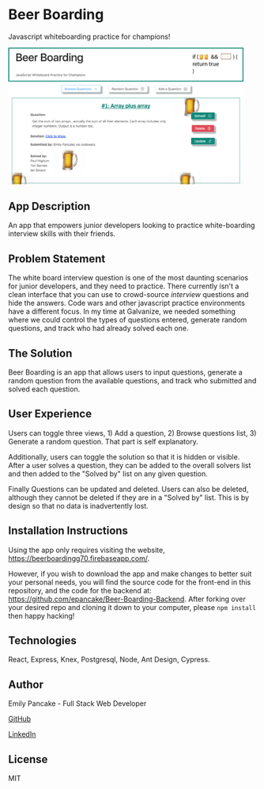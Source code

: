 # Beer Boarding
Javascript whiteboarding practice for champions!

<div>
  <img width="476" alt="screen shot" src="./public/BeerBoardScreenShot.png">
</div>

## App Description
An app that empowers junior developers looking to practice white-boarding interview skills with their friends.

## Problem Statement
The white board interview question is one of the most daunting scenarios for junior developers, and they need to practice. There currently isn't a clean interface that you can use to crowd-source *interview* questions and hide the answers. Code wars and other javascript practice environments have a different focus. In my time at Galvanize, we needed something where we could control the types of questions entered, generate random questions, and track who had already solved each one.

## The Solution
Beer Boarding is an app that allows users to input questions, generate a random question from the available questions, and track who submitted and solved each question.

## User Experience
Users can toggle three views, 1) Add a question, 2) Browse questions list, 3) Generate a random question. That part is self explanatory.

Additionally, users can toggle the solution so that it is hidden or visible. After a user solves a question, they can be added to the overall solvers list and then added to the "Solved by" list on any given question.

Finally Questions can be updated and deleted. Users can also be deleted, although they cannot be deleted if they are in a "Solved by" list. This is by design so that no data is inadvertently lost.

## Installation Instructions
Using the app only requires visiting the website, https://beerboardingg70.firebaseapp.com/.

However, if you wish to download the app and make changes to better suit your personal needs, you will find the source code for the front-end in this repository, and the code for the backend at: https://github.com/epancake/Beer-Boarding-Backend. After forking over your desired repo and cloning it down to your computer, please ```npm install``` then happy hacking!

## Technologies
React, Express, Knex, Postgresql, Node, Ant Design, Cypress.

## Author
Emily Pancake - Full Stack Web Developer

[GitHub](https://github.com/epancake)

[LinkedIn](www.linkedin.com/in/emilypancake/)

## License
MIT

